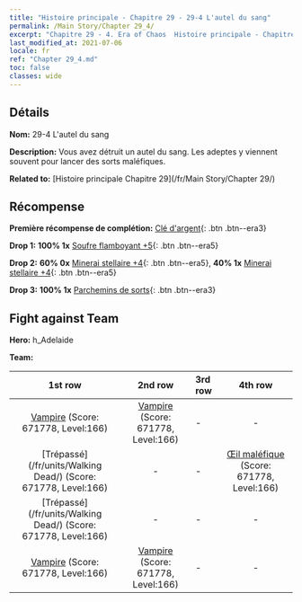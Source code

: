 ```yaml
---
title: "Histoire principale - Chapitre 29 - 29-4 L'autel du sang"
permalink: /Main Story/Chapter 29_4/
excerpt: "Chapitre 29 - 4. Era of Chaos  Histoire principale - Chapitre 29_4. 29-4 L'autel du sang"
last_modified_at: 2021-07-06
locale: fr
ref: "Chapter 29_4.md"
toc: false
classes: wide
---
```


## Détails

 **Nom:** 29-4 L'autel du sang

 **Description:** Vous avez détruit un autel du sang. Les adeptes y viennent souvent pour lancer des sorts maléfiques.

 **Related to:** [Histoire principale Chapitre 29](/fr/Main Story/Chapter 29/)

## Récompense

 **Première récompense de complétion:** [Clé d'argent](/ItemsFR/con_693/){: .btn .btn--era3}

 **Drop 1:** **100% 1x** [Soufre flamboyant +5](/ItemsFR/mat_99/){: .btn .btn--era5}

 **Drop 2:** **60% 0x** [Minerai stellaire +4](/ItemsFR/mat_89/){: .btn .btn--era5}, **40% 1x** [Minerai stellaire +4](/ItemsFR/mat_89/){: .btn .btn--era5}

 **Drop 3:** **100% 1x** [Parchemins de sorts](/ItemsFR/con_694/){: .btn .btn--era3}


## Fight against Team
 **Hero:** h_Adelaide

 **Team:**


  | 1st row | 2nd row | 3rd row | 4th row |
  |:----:|:----:|:----|:----:|
  | [Vampire](/fr/units/Vampire/) (Score: 671778, Level:166)  | [Vampire](/fr/units/Vampire/) (Score: 671778, Level:166)  | - | - |
  | [Trépassé](/fr/units/Walking Dead/) (Score: 671778, Level:166)  | - | - | [Œil maléfique](/fr/units/Beholder/) (Score: 671778, Level:166)  |
  | [Trépassé](/fr/units/Walking Dead/) (Score: 671778, Level:166)  | - | - | - |
  | [Vampire](/fr/units/Vampire/) (Score: 671778, Level:166)  | [Vampire](/fr/units/Vampire/) (Score: 671778, Level:166)  | - | - |


